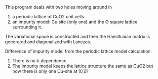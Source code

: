This program deals with two holes moving around in 
1. a periodic lattice of CuO2 unit cells
2. an impurity model: Cu site (only one) and the O square lattice surrounding it. 

The variational space is constructed and then the Hamiltonian matrix is generated and diagonalized with Lanczos.

Difference of impurity model from the periodic lattice model calculation:
1. There is no k-dependence 
2. The impurity model keeps the lattice structure the same as CuO2 but now there is only one Cu-site at (0,0)
